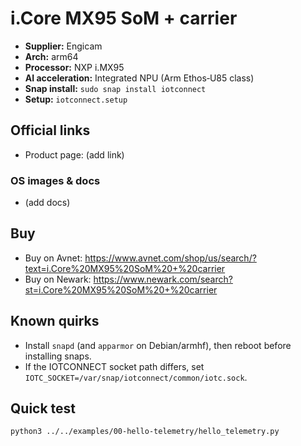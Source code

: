 # i.Core MX95 SoM + carrier

- **Supplier:** Engicam
- **Arch:** arm64
- **Processor:** NXP i.MX95
- **AI acceleration:** Integrated NPU (Arm Ethos‑U85 class)
- **Snap install:** `sudo snap install iotconnect`
- **Setup:** `iotconnect.setup`

## Official links
- Product page: (add link)

### OS images & docs
- (add docs)

## Buy
- Buy on Avnet: https://www.avnet.com/shop/us/search/?text=i.Core%20MX95%20SoM%20+%20carrier
- Buy on Newark: https://www.newark.com/search?st=i.Core%20MX95%20SoM%20+%20carrier

## Known quirks
- Install `snapd` (and `apparmor` on Debian/armhf), then reboot before installing snaps.
- If the IOTCONNECT socket path differs, set `IOTC_SOCKET=/var/snap/iotconnect/common/iotc.sock`.

## Quick test
```bash
python3 ../../examples/00-hello-telemetry/hello_telemetry.py
```

